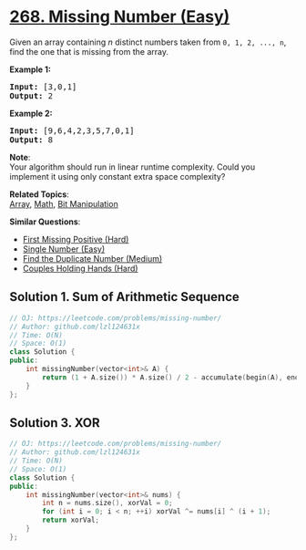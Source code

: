 # [268. Missing Number (Easy)](https://leetcode.com/problems/missing-number/)

<p>Given an array containing <i>n</i> distinct numbers taken from <code>0, 1, 2, ..., n</code>, find the one that is missing from the array.</p>

<p><b>Example 1:</b></p>

<pre><b>Input:</b> [3,0,1]
<b>Output:</b> 2
</pre>

<p><b>Example 2:</b></p>

<pre><b>Input:</b> [9,6,4,2,3,5,7,0,1]
<b>Output:</b> 8
</pre>

<p><b>Note</b>:<br>
Your algorithm should run in linear runtime complexity. Could you implement it using only constant extra space complexity?</p>

**Related Topics**:  
[Array](https://leetcode.com/tag/array/), [Math](https://leetcode.com/tag/math/), [Bit Manipulation](https://leetcode.com/tag/bit-manipulation/)

**Similar Questions**:
* [First Missing Positive (Hard)](https://leetcode.com/problems/first-missing-positive/)
* [Single Number (Easy)](https://leetcode.com/problems/single-number/)
* [Find the Duplicate Number (Medium)](https://leetcode.com/problems/find-the-duplicate-number/)
* [Couples Holding Hands (Hard)](https://leetcode.com/problems/couples-holding-hands/)

## Solution 1. Sum of Arithmetic Sequence

```cpp
// OJ: https://leetcode.com/problems/missing-number/
// Author: github.com/lzl124631x
// Time: O(N)
// Space: O(1)
class Solution {
public:
    int missingNumber(vector<int>& A) {
        return (1 + A.size()) * A.size() / 2 - accumulate(begin(A), end(A), 0);
    }
};
```

## Solution 3. XOR

```cpp
// OJ: https://leetcode.com/problems/missing-number/
// Author: github.com/lzl124631x
// Time: O(N)
// Space: O(1)
class Solution {
public:
    int missingNumber(vector<int>& nums) {
        int n = nums.size(), xorVal = 0;
        for (int i = 0; i < n; ++i) xorVal ^= nums[i] ^ (i + 1);
        return xorVal;
    }
};
```
